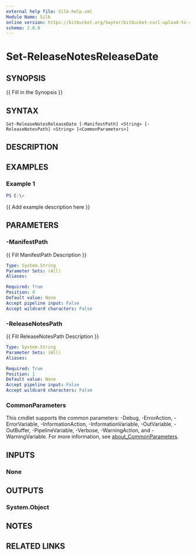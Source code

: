 ```yaml
---
external help file: Silk-help.xml
Module Name: Silk
online version: https://bitbucket.org/Swyter/bitbucket-curl-upload-to-repo-downloads
schema: 2.0.0
---
```


# Set-ReleaseNotesReleaseDate

## SYNOPSIS
{{ Fill in the Synopsis }}

## SYNTAX

```
Set-ReleaseNotesReleaseDate [-ManifestPath] <String> [-ReleaseNotesPath] <String> [<CommonParameters>]
```

## DESCRIPTION


## EXAMPLES

### Example 1
```powershell
PS C:\> 
```

{{ Add example description here }}

## PARAMETERS

### -ManifestPath
{{ Fill ManifestPath Description }}

```yaml
Type: System.String
Parameter Sets: (All)
Aliases:

Required: True
Position: 0
Default value: None
Accept pipeline input: False
Accept wildcard characters: False
```

### -ReleaseNotesPath
{{ Fill ReleaseNotesPath Description }}

```yaml
Type: System.String
Parameter Sets: (All)
Aliases:

Required: True
Position: 1
Default value: None
Accept pipeline input: False
Accept wildcard characters: False
```

### CommonParameters
This cmdlet supports the common parameters: -Debug, -ErrorAction, -ErrorVariable, -InformationAction, -InformationVariable, -OutVariable, -OutBuffer, -PipelineVariable, -Verbose, -WarningAction, and -WarningVariable. For more information, see [about_CommonParameters](http://go.microsoft.com/fwlink/?LinkID=113216).

## INPUTS

### None

## OUTPUTS

### System.Object
## NOTES

## RELATED LINKS
